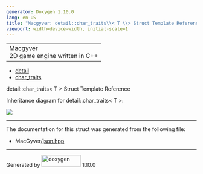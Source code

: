 ```yaml
---
generator: Doxygen 1.10.0
lang: en-US
title: "Macgyver: detail::char_traits\\< T \\> Struct Template Reference"
viewport: width=device-width, initial-scale=1
---
```


<div id="top">

<div id="titlearea">

<table data-cellspacing="0" data-cellpadding="0">
<colgroup>
<col style="width: 100%" />
</colgroup>
<tbody>
<tr id="projectrow" class="odd">
<td id="projectalign"><div id="projectname">
Macgyver
</div>
<div id="projectbrief">
2D game engine written in C++
</div></td>
</tr>
</tbody>
</table>

</div>

<div id="main-nav">

</div>

<div id="nav-path" class="navpath">

- <a href="namespacedetail.html" class="el">detail</a>
- <a href="structdetail_1_1char__traits.html" class="el">char_traits</a>

</div>

</div>

<div class="header">

<div class="headertitle">

<div class="title">

detail::char_traits\< T \> Struct Template Reference

</div>

</div>

</div>

<div class="contents">

<div class="dynheader">

Inheritance diagram for detail::char_traits\< T \>:

</div>

<div class="dyncontent">

<div class="center">

![](structdetail_1_1char__traits.png)

</div>

</div>

------------------------------------------------------------------------

The documentation for this struct was generated from the following file:

- MacGyver/<a href="json_8hpp_source.html" class="el">json.hpp</a>

</div>

------------------------------------------------------------------------

<span class="small">Generated
by [<img src="doxygen.svg" class="footer" width="104" height="31"
alt="doxygen" />](https://www.doxygen.org/index.html) 1.10.0</span>
